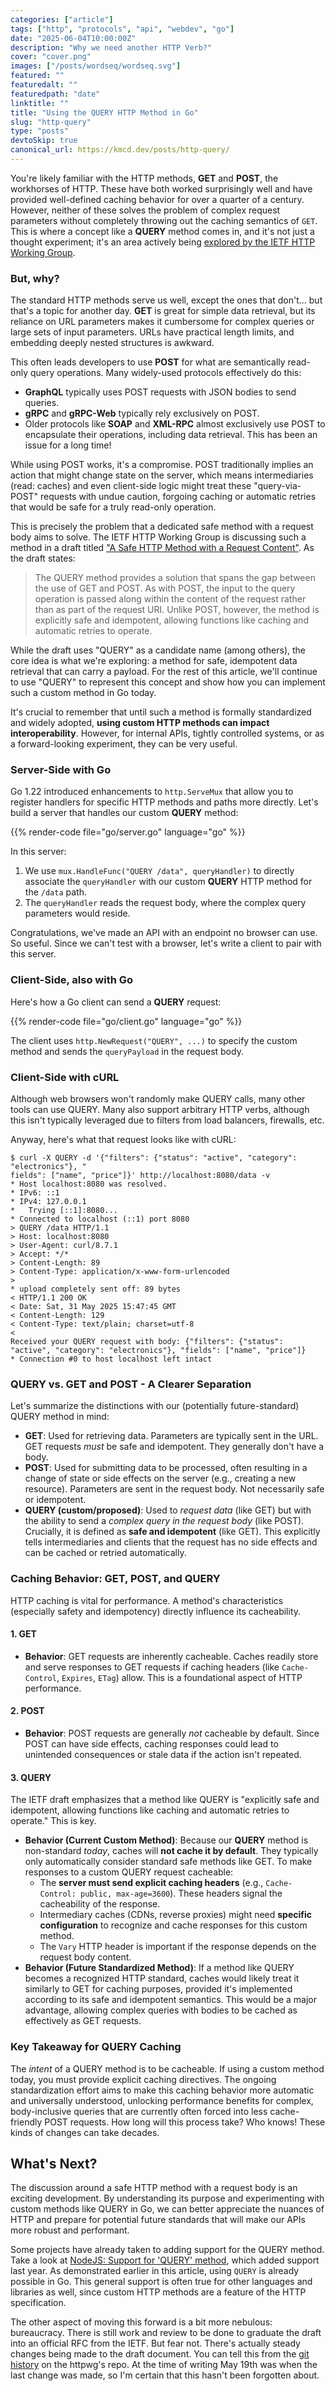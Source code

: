 ```yaml
---
categories: ["article"]
tags: ["http", "protocols", "api", "webdev", "go"]
date: "2025-06-04T10:00:00Z"
description: "Why we need another HTTP Verb?"
cover: "cover.png"
images: ["/posts/wordseq/wordseq.svg"]
featured: ""
featuredalt: ""
featuredpath: "date"
linktitle: ""
title: "Using the QUERY HTTP Method in Go"
slug: "http-query"
type: "posts"
devtoSkip: true
canonical_url: https://kmcd.dev/posts/http-query/
---
```


You're likely familiar with the HTTP methods, **GET** and **POST**, the workhorses of HTTP. These have both worked surprisingly well and have provided well-defined caching behavior for over a quarter of a century. However, neither of these solves the problem of complex request parameters without completely throwing out the caching semantics of `GET`. This is where a concept like a **QUERY** method comes in, and it's not just a thought experiment; it's an area actively being [explored by the IETF HTTP Working Group](https://httpwg.org/http-extensions/draft-ietf-httpbis-safe-method-w-body.html).

### But, why?

The standard HTTP methods serve us well, except the ones that don't... but that's a topic for another day. **GET** is great for simple data retrieval, but its reliance on URL parameters makes it cumbersome for complex queries or large sets of input parameters. URLs have practical length limits, and embedding deeply nested structures is awkward.

This often leads developers to use **POST** for what are semantically read-only query operations. Many widely-used protocols effectively do this:

  * **GraphQL** typically uses POST requests with JSON bodies to send queries.
  * **gRPC** and **gRPC-Web** typically rely exclusively on POST.
  * Older protocols like **SOAP** and **XML-RPC** almost exclusively use POST to encapsulate their operations, including data retrieval. This has been an issue for a long time!

While using POST works, it's a compromise. POST traditionally implies an action that might change state on the server, which means intermediaries (read: caches) and even client-side logic might treat these "query-via-POST" requests with undue caution, forgoing caching or automatic retries that would be safe for a truly read-only operation.

This is precisely the problem that a dedicated safe method with a request body aims to solve. The IETF HTTP Working Group is discussing such a method in a draft titled ["A Safe HTTP Method with a Request Content"](https://httpwg.org/http-extensions/draft-ietf-httpbis-safe-method-w-body.html). As the draft states:

> The QUERY method provides a solution that spans the gap between the use of GET and POST. As with POST, the input to the query operation is passed along within the content of the request rather than as part of the request URI. Unlike POST, however, the method is explicitly safe and idempotent, allowing functions like caching and automatic retries to operate.

While the draft uses "QUERY" as a candidate name (among others), the core idea is what we're exploring: a method for safe, idempotent data retrieval that can carry a payload. For the rest of this article, we'll continue to use "QUERY" to represent this concept and show how you can implement such a custom method in Go today.

It's crucial to remember that until such a method is formally standardized and widely adopted, **using custom HTTP methods can impact interoperability**. However, for internal APIs, tightly controlled systems, or as a forward-looking experiment, they can be very useful.

### Server-Side with Go

Go 1.22 introduced enhancements to `http.ServeMux` that allow you to register handlers for specific HTTP methods and paths more directly. Let's build a server that handles our custom **QUERY** method:

{{% render-code file="go/server.go" language="go" %}}

In this server:

1.  We use `mux.HandleFunc("QUERY /data", queryHandler)` to directly associate the `queryHandler` with our custom **QUERY** HTTP method for the `/data` path.
2.  The `queryHandler` reads the request body, where the complex query parameters would reside.

Congratulations, we've made an API with an endpoint no browser can use. So useful. Since we can't test with a browser, let's write a client to pair with this server.

### Client-Side, also with Go

Here's how a Go client can send a **QUERY** request:

{{% render-code file="go/client.go" language="go" %}}

The client uses `http.NewRequest("QUERY", ...)` to specify the custom method and sends the `queryPayload` in the request body.

### Client-Side with cURL

Although web browsers won't randomly make QUERY calls, many other tools can use QUERY. Many also support arbitrary HTTP verbs, although this isn't typically leveraged due to filters from load balancers, firewalls, etc.

Anyway, here's what that request looks like with cURL:

```shell
$ curl -X QUERY -d '{"filters": {"status": "active", "category": "electronics"}, "
fields": ["name", "price"]}' http://localhost:8080/data -v
* Host localhost:8080 was resolved.
* IPv6: ::1
* IPv4: 127.0.0.1
*   Trying [::1]:8080...
* Connected to localhost (::1) port 8080
> QUERY /data HTTP/1.1
> Host: localhost:8080
> User-Agent: curl/8.7.1
> Accept: */*
> Content-Length: 89
> Content-Type: application/x-www-form-urlencoded
> 
* upload completely sent off: 89 bytes
< HTTP/1.1 200 OK
< Date: Sat, 31 May 2025 15:47:45 GMT
< Content-Length: 129
< Content-Type: text/plain; charset=utf-8
< 
Received your QUERY request with body: {"filters": {"status": "active", "category": "electronics"}, "fields": ["name", "price"]}
* Connection #0 to host localhost left intact
```

### QUERY vs. GET and POST - A Clearer Separation

Let's summarize the distinctions with our (potentially future-standard) QUERY method in mind:

  * **GET**: Used for retrieving data. Parameters are typically sent in the URL. GET requests *must* be safe and idempotent. They generally don't have a body.
  * **POST**: Used for submitting data to be processed, often resulting in a change of state or side effects on the server (e.g., creating a new resource). Parameters are sent in the request body. Not necessarily safe or idempotent.
  * **QUERY (custom/proposed)**: Used to *request data* (like GET) but with the ability to send a *complex query in the request body* (like POST). Crucially, it is defined as **safe and idempotent** (like GET). This explicitly tells intermediaries and clients that the request has no side effects and can be cached or retried automatically.

### Caching Behavior: GET, POST, and QUERY

HTTP caching is vital for performance. A method's characteristics (especially safety and idempotency) directly influence its cacheability.

#### 1. GET

  * **Behavior**: GET requests are inherently cacheable. Caches readily store and serve responses to GET requests if caching headers (like `Cache-Control`, `Expires`, `ETag`) allow. This is a foundational aspect of HTTP performance.

#### 2. POST

  * **Behavior**: POST requests are generally *not* cacheable by default. Since POST can have side effects, caching responses could lead to unintended consequences or stale data if the action isn't repeated.

#### 3. QUERY

The IETF draft emphasizes that a method like QUERY is "explicitly safe and idempotent, allowing functions like caching and automatic retries to operate." This is key.

  * **Behavior (Current Custom Method)**: Because our **QUERY** method is non-standard *today*, caches will **not cache it by default**. They typically only automatically consider standard safe methods like GET.
    To make responses to a custom QUERY request cacheable:
      * The **server must send explicit caching headers** (e.g., `Cache-Control: public, max-age=3600`). These headers signal the cacheability of the response.
      * Intermediary caches (CDNs, reverse proxies) might need **specific configuration** to recognize and cache responses for this custom method.
      * The `Vary` HTTP header is important if the response depends on the request body content.
  * **Behavior (Future Standardized Method)**: If a method like QUERY becomes a recognized HTTP standard, caches would likely treat it similarly to GET for caching purposes, provided it's implemented according to its safe and idempotent semantics. This would be a major advantage, allowing complex queries with bodies to be cached as effectively as GET requests.

### Key Takeaway for QUERY Caching

The *intent* of a QUERY method is to be cacheable. If using a custom method today, you must provide explicit caching directives. The ongoing standardization effort aims to make this caching behavior more automatic and universally understood, unlocking performance benefits for complex, body-inclusive queries that are currently often forced into less cache-friendly POST requests. How long will this process take? Who knows! These kinds of changes can take decades.

## What's Next?

The discussion around a safe HTTP method with a request body is an exciting development. By understanding its purpose and experimenting with custom methods like QUERY in Go, we can better appreciate the nuances of HTTP and prepare for potential future standards that will make our APIs more robust and performant.

Some projects have already taken to adding support for the QUERY method. Take a look at [NodeJS: Support for 'QUERY' method](https://github.com/nodejs/node/issues/51562), which added support last year. As demonstrated earlier in this article, using `QUERY` is already possible in Go. This general support is often true for other languages and libraries as well, since custom HTTP methods are a feature of the HTTP specification.

The other aspect of moving this forward is a bit more nebulous: bureaucracy. There is still work and review to be done to graduate the draft into an official RFC from the IETF. But fear not. There's actually steady changes being made to the draft document. You can tell this from the [git history](https://github.com/httpwg/http-extensions/commits/main/draft-ietf-httpbis-safe-method-w-body.xml) on the httpwg's repo. At the time of writing May 19th was when the last change was made, so I'm certain that this hasn't been forgotten about.
